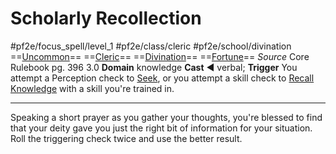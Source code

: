 # Scholarly Recollection
#pf2e/focus_spell/level_1 #pf2e/class/cleric #pf2e/school/divination 
==[Uncommon](Uncommon.md)== ==[Cleric](Cleric.md)== ==[Divination](Divination.md)== ==[Fortune](Fortune.md)==
*Source* Core Rulebook pg. 396 3.0
**Domain** knowledge
**Cast** ◄ verbal; **Trigger** You attempt a Perception check to [Seek](Seek.md), or you attempt a skill check to [Recall Knowledge](Recall%20Knowledge.md) with a skill you're trained in.

---
Speaking a short prayer as you gather your thoughts, you're blessed to find that your deity gave you just the right bit of information for your situation. Roll the triggering check twice and use the better result.
